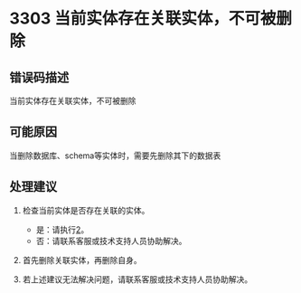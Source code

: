# 3303 当前实体存在关联实体，不可被删除<a name="dgc_01_323"></a>

## 错误码描述<a name="zh-cn_topic_0000001160918897_se842c39d44ee45e587ca36bb50cf37c7"></a>

当前实体存在关联实体，不可被删除

## 可能原因<a name="zh-cn_topic_0000001160918897_s658a289c6be04e6d8c6bee691c1aaa2e"></a>

当删除数据库、schema等实体时，需要先删除其下的数据表

## 处理建议<a name="zh-cn_topic_0000001160918897_section192884102474"></a>

1.  检查当前实体是否存在关联的实体。
    -   是：请执行[2](#zh-cn_topic_0000001160918897_li23831651113813)。
    -   否：请联系客服或技术支持人员协助解决。

2.  <a name="zh-cn_topic_0000001160918897_li23831651113813"></a>首先删除关联实体，再删除自身。
3.  若上述建议无法解决问题，请联系客服或技术支持人员协助解决。

